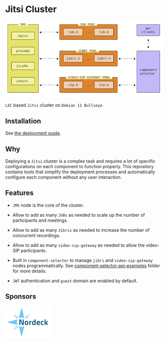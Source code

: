 # Jitsi Cluster

![Jitsi Cluster](/docs/images/jitsi-cluster.png)

`LXC` based `Jitsi` cluster on `Debian 11 Bullseye`.

## Installation

See [the deployment guide](/INSTALL.md).

## Why

Deploying a `Jitsi` cluster is a complex task and requires a lot of specific
configurations on each component to function properly. This repository contains
tools that simplify the deployment processes and automatically configure each
component without any user interaction.

## Features

- `JMS` node is the core of the cluster.

- Allow to add as many `JVBs` as needed to scale up the number of participants
  and meetings.

- Allow to add as many `Jibris` as needed to increase the number of concurrent
  recordings.

- Allow to add as many `video-sip-gateway` as needed to allow the video-SIP
  participants.

- Built in `component-selector` to manage `jibri` and `video-sip-gateway` nodes
  programmatically. See
  [component-selector-api-examples](/docs/component-selector-api-examples)
  folder for more details.

- `JWT` authentication and `guest` domain are enabled by default.

## Sponsors

[![Nordeck](/docs/images/nordeck.png)](https://nordeck.net/)
